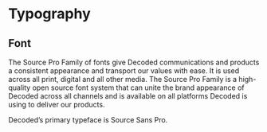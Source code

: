 # Typography

## Font
The Source Pro Family of fonts give Decoded communications and products a consistent appearance and transport our values with ease.
It is used across all print, digital and all other media. The Source Pro Family is a high-quality open source font system  that can unite the brand appearance of Decoded across all channels and is available on all platforms Decoded is using to deliver our products.

Decoded’s primary typeface is  Source Sans Pro.
